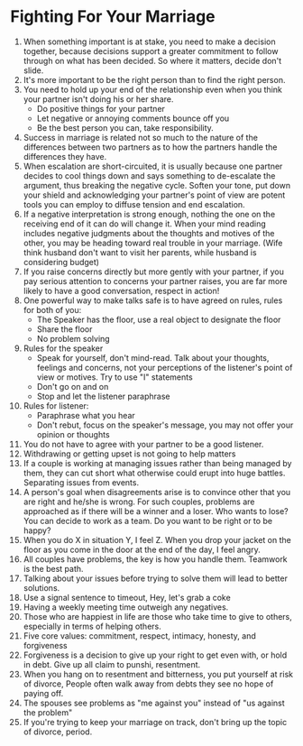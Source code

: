# Fighting For Your Marriage

1. When something important is at stake, you need to make a decision together, because decisions support a greater commitment to follow through on what has been decided. So where it matters, decide don't slide.
2. It's more important to be the right person than to find the right person.
3. You need to hold up your end of the relationship even when you think your partner isn't doing his or her share.
    - Do positive things for your partner
    - Let negative or annoying comments bounce off you
    - Be the best person you can, take responsibility.
4. Success in marriage is related not so much to the nature of the differences between two partners as to how the partners handle the differences they have.
5. When escalation are short-circuited, it is usually because one partner decides to cool things down and says something to de-escalate the argument, thus breaking the negative cycle. Soften your tone, put down your shield and acknowledging your partner's point of view are potent tools you can employ to diffuse tension and end escalation.
6. If a negative interpretation is strong enough, nothing the one on the receiving end of it can do will change it. When your mind reading includes negative judgments about the thoughts and motives of the other, you may be heading toward real trouble in your marriage. (Wife think husband don't want to visit her parents, while husband is considering budget)
7. If you raise concerns directly but more gently with your partner, if you pay serious attention to concerns your partner raises, you are far more likely to have a good conversation, respect in action!
8. One powerful way to make talks safe is to have agreed on rules, rules for both of you:
    - The Speaker has the floor, use a real object to designate the floor
    - Share the floor
    - No problem solving
9. Rules for the speaker
    - Speak for yourself, don't mind-read. Talk about your thoughts, feelings and concerns, not your perceptions of the listener's point of view or motives. Try to use "I" statements
    - Don't go on and on
    - Stop and let the listener paraphrase
10. Rules for listener:
    - Paraphrase what you hear
    - Don't rebut, focus on the speaker's message, you may not offer your opinion or thoughts
11. You do not have to agree with your partner to be a good listener.
12. Withdrawing or getting upset is not going to help matters
13. If a couple is working at managing issues rather than being managed by them, they can cut short what otherwise could erupt into huge battles. Separating issues from events. 
14. A person's goal when disagreements arise is to convince other that you are right and he/she is wrong. For such couples, problems are approached as if there will be a winner and a loser. Who wants to lose? You can decide to work as a team. Do you want to be right or to be happy?
15. When you do X in situation Y, I feel Z. When you drop your jacket on the floor as you come in the door at the end of the day, I feel angry.
16. All couples have problems, the key is how you handle them. Teamwork is the best path.
17. Talking about your issues before trying to solve them will lead to better solutions.
18. Use a signal sentence to timeout, Hey, let's grab a coke
19. Having a weekly meeting time outweigh any negatives.
20. Those who are happiest in life are those who take time to give to others, especially in terms of helping others.
21. Five core values: commitment, respect, intimacy, honesty, and forgiveness
22. Forgiveness is a decision to give up your right to get even with, or hold in debt. Give up all claim to punshi, resentment.
23. When you hang on to resentment and bitterness, you put yourself at risk of divorce, People often walk away from debts they see no hope of paying off.
24. The spouses see problems as "me against you" instead of "us against the problem"
25. If you're trying to keep your marriage on track, don't bring up the topic of divorce, period.

